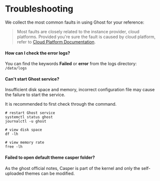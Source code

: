 # Troubleshooting

We collect the most common faults in using Ghost for your reference:

> Most faults are closely related to the instance provider, cloud platforms. Provided you're sure the fault is caused by cloud platform, refer to [Cloud Platform Documentation](https://support.websoft9.com/docs/faq/tech-instance.html).

#### How can I check the error logs?

You can find the keywords **Failed** or **error** from the logs directory: `/data/logs`

#### Can't start Ghost service?

Insufficient disk space and memory, incorrect configuration file may cause the failure to start the service. 

It is recommended to first check through the command.

```shell
# restart Ghost service
systemctl status ghost
journalctl -u ghost

# view disk space
df -lh

# view memory rate
free -lh
```

#### Failed to open default theme casper folder?

As the ghost official notes, Casper is part of the kernel and only the self-uploaded themes can be modified.
